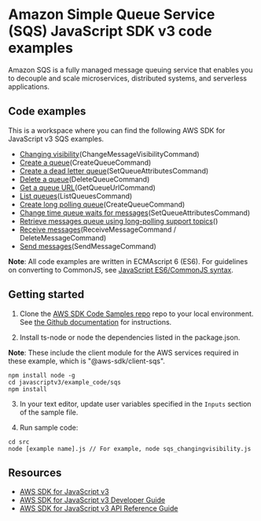 # Amazon Simple Queue Service (SQS) JavaScript SDK v3 code examples
Amazon SQS is a fully managed message queuing service that enables you to decouple and scale microservices, distributed systems, and serverless applications.

## Code examples
This is a workspace where you can find the following AWS SDK for JavaScript v3 SQS examples. 
- [Changing visibility](src/sqs_changingvisibility.js)(ChangeMessageVisibilityCommand)
- [Create a queue](src/sqs_createqueue.js)(CreateQueueCommand)
- [Create a dead letter queue](src/sqs_deadletterqueue.js)(SetQueueAttributesCommand)
- [Delete a queue](src/sqs_deletequeue.js)(DeleteQueueCommand)
- [Get a queue URL](src/sqs_getqueueurl.js)(GetQueueUrlCommand)
- [List queues](src/sqs_listqueues.js)(ListQueuesCommand)
- [Create long polling queue](src/sqs_longpolling_createqueue.js)(CreateQueueCommand)
- [Change time queue waits for messages](src/sqs_longpolling_existingqueue.js)(SetQueueAttributesCommand)
- [Retrieve messages queue using long-polling support topics](src/sqs_longpolling_receivemessage.js)()
- [Receive messages](src/sqs_receivemessage.js)(ReceiveMessageCommand / DeleteMessageCommand)
- [Send messages](src/sqs_sendmessage.js)(SendMessageCommand)

**Note**: All code examples are written in ECMAscript 6 (ES6). For guidelines on converting to CommonJS, see 
[JavaScript ES6/CommonJS syntax](https://docs.aws.amazon.com/sdk-for-javascript/v3/developer-guide/sdk-example-javascript-syntax.html).

## Getting started

1. Clone the [AWS SDK Code Samples repo](https://github.com/awsdocs/aws-doc-sdk-examples) repo to your local environment. See [the Github documentation](https://docs.github.com/en/github/creating-cloning-and-archiving-repositories/cloning-a-repository) for instructions.

2. Install ts-node or node the dependencies listed in the package.json.

**Note**: These include the client module for the AWS services required in these example, 
which is "@aws-sdk/client-sqs".
```
npm install node -g
cd javascriptv3/example_code/sqs
npm install
```


3. In your text editor, update user variables specified in the ```Inputs``` section of the sample file.

4. Run sample code:
```
cd src
node [example name].js // For example, node sqs_changingvisibility.js
```
## Resources
- [AWS SDK for JavaScript v3](https://github.com/aws/aws-sdk-js-v3) 
- [AWS SDK for JavaScript v3 Developer Guide](https://docs.aws.amazon.com/sdk-for-javascript/v3/developer-guide/sqs-examples.html) 
- [AWS SDK for JavaScript v3 API Reference Guide](https://docs.aws.amazon.com/AWSJavaScriptSDK/v3/latest/clients/client-sqs/index.html)
